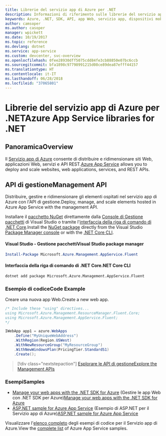 ```yaml
---
title: Librerie del servizio app di Azure per .NET
description: Informazioni di riferimento sulle librerie del servizio app di Azure per .NET
keywords: Azure, .NET, SDK, API, app Web, servizio app, dispositivi mobili, asp.net
author: camsoper
ms.author: casoper
manager: wpickett
ms.date: 10/19/2017
ms.topic: reference
ms.devlang: dotnet
ms.service: app-service
ms.custom: devcenter, svc-overview
ms.openlocfilehash: 0fee28930dff5075cdd84fe3cb88850e07bc6ccb
ms.sourcegitcommit: bfa1898c97798991215d08ce89dea87efff44157
ms.translationtype: HT
ms.contentlocale: it-IT
ms.lasthandoff: 06/28/2018
ms.locfileid: "37065801"
---
```

# <a name="azure-app-service-libraries-for-net"></a><span data-ttu-id="31515-104">Librerie del servizio app di Azure per .NET</span><span class="sxs-lookup"><span data-stu-id="31515-104">Azure App Service libraries for .NET</span></span>

## <a name="overview"></a><span data-ttu-id="31515-105">Panoramica</span><span class="sxs-lookup"><span data-stu-id="31515-105">Overview</span></span>

<span data-ttu-id="31515-106">Il [Servizio app di Azure](/azure/app-service/app-service-value-prop-what-is) consente di distribuire e ridimensionare siti Web, applicazioni Web, servizi e API REST.</span><span class="sxs-lookup"><span data-stu-id="31515-106">[Azure App Service](/azure/app-service/app-service-value-prop-what-is) allows you to deploy and scale websites, web applications, services, and REST APIs.</span></span>

## <a name="management-api"></a><span data-ttu-id="31515-107">API di gestione</span><span class="sxs-lookup"><span data-stu-id="31515-107">Management API</span></span>

<span data-ttu-id="31515-108">Distribuire, gestire e ridimensionare gli elementi ospitati nel servizio app di Azure con l'API di gestione.</span><span class="sxs-lookup"><span data-stu-id="31515-108">Deploy, manage, and scale elements hosted in Azure App Service with the management API.</span></span>

<span data-ttu-id="31515-109">Installare il [pacchetto NuGet](https://www.nuget.org/packages/Microsoft.Azure.Management.AppService.Fluent) direttamente dalla [Console di Gestione pacchetti][PackageManager] di Visual Studio o tramite l'[interfaccia della riga di comando di .NET Core][DotNetCLI].</span><span class="sxs-lookup"><span data-stu-id="31515-109">Install the [NuGet package](https://www.nuget.org/packages/Microsoft.Azure.Management.AppService.Fluent) directly from the Visual Studio [Package Manager console][PackageManager] or with the [.NET Core CLI][DotNetCLI].</span></span>


#### <a name="visual-studio-package-manager"></a><span data-ttu-id="31515-110">Visual Studio - Gestione pacchetti</span><span class="sxs-lookup"><span data-stu-id="31515-110">Visual Studio package manager</span></span>

```powershell
Install-Package Microsoft.Azure.Management.AppService.Fluent
```

#### <a name="net-core-cli"></a><span data-ttu-id="31515-111">Interfaccia della riga di comando di .NET Core</span><span class="sxs-lookup"><span data-stu-id="31515-111">.NET Core CLI</span></span>

```bash
dotnet add package Microsoft.Azure.Management.AppService.Fluent
```

### <a name="code-example"></a><span data-ttu-id="31515-112">Esempio di codice</span><span class="sxs-lookup"><span data-stu-id="31515-112">Code Example</span></span>

<span data-ttu-id="31515-113">Creare una nuova app Web.</span><span class="sxs-lookup"><span data-stu-id="31515-113">Create a new web app.</span></span>

```csharp
/* Include these "using" directives...
using Microsoft.Azure.Management.ResourceManager.Fluent.Core;
using Microsoft.Azure.Management.AppService.Fluent;
*/

IWebApp app1 = azure.WebApps
    .Define("MyUniqueWebAddress")
    .WithRegion(Region.USWest)
    .WithNewResourceGroup("MyResourceGroup")
    .WithNewWindowsPlan(PricingTier.StandardS1)
    .Create();
```

> [!div class="nextstepaction"]
> [<span data-ttu-id="31515-114">Esplorare le API di gestione</span><span class="sxs-lookup"><span data-stu-id="31515-114">Explore the Management APIs</span></span>](/dotnet/api/overview/azure/appservice/management)

### <a name="samples"></a><span data-ttu-id="31515-115">Esempi</span><span class="sxs-lookup"><span data-stu-id="31515-115">Samples</span></span>

* <span data-ttu-id="31515-116">[Manage your web apps with the .NET SDK for Azure](https://azure.microsoft.com/resources/samples/app-service-web-dotnet-manage/) (Gestire le app Web con .NET SDK per Azure)</span><span class="sxs-lookup"><span data-stu-id="31515-116">[Manage your web apps with the .NET SDK for Azure](https://azure.microsoft.com/resources/samples/app-service-web-dotnet-manage/)</span></span>
* <span data-ttu-id="31515-117">[ASP.NET sample for Azure App Service](https://azure.microsoft.com/resources/samples/app-service-web-dotnet-get-started/) (Esempio di ASP.NET per il Servizio app di Azure)</span><span class="sxs-lookup"><span data-stu-id="31515-117">[ASP.NET sample for Azure App Service](https://azure.microsoft.com/resources/samples/app-service-web-dotnet-get-started/)</span></span>

<span data-ttu-id="31515-118">Visualizzare l'[elenco completo](https://azure.microsoft.com/resources/samples/?platform=dotnet&term=app%20service) degli esempi di codice per il Servizio app di Azure.</span><span class="sxs-lookup"><span data-stu-id="31515-118">View the [complete list](https://azure.microsoft.com/resources/samples/?platform=dotnet&term=app%20service) of Azure App Service samples.</span></span>

[PackageManager]: https://docs.microsoft.com/nuget/tools/package-manager-console
[DotNetCLI]: https://docs.microsoft.com/dotnet/core/tools/dotnet-add-package
